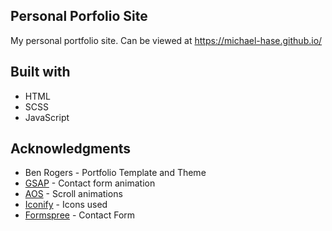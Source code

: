 ## Personal Porfolio Site

My personal portfolio site. Can be viewed at https://michael-hase.github.io/

## Built with

- HTML
- SCSS
- JavaScript

## Acknowledgments

- Ben Rogers - Portfolio Template and Theme
- [GSAP](https://greensock.com/gsap/) - Contact form animation
- [AOS](https://github.com/michalsnik/aos) - Scroll animations
- [Iconify](https://iconify.design/) - Icons used
- [Formspree](https://formspree.io/) - Contact Form
